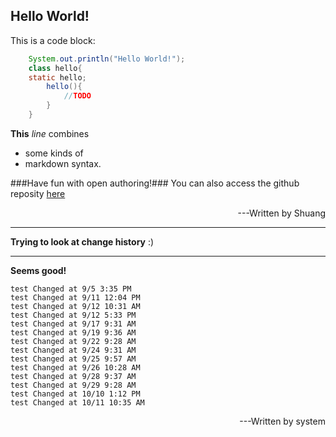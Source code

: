 Hello World!
---

This is a code block:
```java
    System.out.println("Hello World!");
    class hello{
    static hello;
        hello(){
            //TODO
        }
    }
```
**This** _line_ combines

- some kinds of 
- markdown syntax.

###Have fun with open authoring!###
You can also access the github reposity [here](https://github.com/openauthor/OpenAuthoring)
<p style='text-align:right'>---Written by Shuang<p>

----------
**Trying to look at change history**
:)

----------
**Seems good!**

    test Changed at 9/5 3:35 PM
    test Changed at 9/11 12:04 PM
    test Changed at 9/12 10:31 AM
    test Changed at 9/12 5:33 PM
    test Changed at 9/17 9:31 AM
    test Changed at 9/19 9:36 AM
    test Changed at 9/22 9:28 AM
    test Changed at 9/24 9:31 AM
    test Changed at 9/25 9:57 AM
    test Changed at 9/26 10:28 AM
    test Changed at 9/28 9:37 AM
    test Changed at 9/29 9:28 AM
    test Changed at 10/10 1:12 PM
    test Changed at 10/11 10:35 AM

<p style='text-align:right'>---Written by system<p>


 